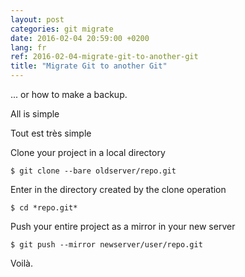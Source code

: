 ```yaml
---
layout: post
categories: git migrate
date: 2016-02-04 20:59:00 +0200
lang: fr
ref: 2016-02-04-migrate-git-to-another-git
title: "Migrate Git to another Git"
---
```


... or how to make a backup.

All is simple

Tout est très simple

Clone your project in a local directory
```
$ git clone --bare oldserver/repo.git
```

Enter in the directory created by the clone operation
```
$ cd *repo.git*
```

Push your entire project as a mirror in your new server
```
$ git push --mirror newserver/user/repo.git
```

Voilà.
